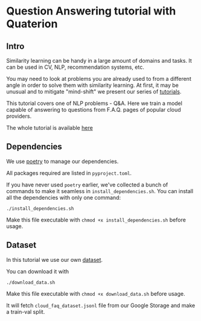 # Question Answering tutorial with Quaterion

## Intro

Similarity learning can be handy in a large amount of domains and tasks.
It can be used in CV, NLP, recommendation systems, etc.

You may need to look at problems you are already used to from a different angle in order to solve them with similarity learning.
At first, it may be unusual and to mitigate "mind-shift" we present our series of [tutorials](https://quaterion.qdrant.tech/tutorials/tutorials.html).

This tutorial covers one of NLP problems - Q&A. 
Here we train a model capable of answering to questions from F.A.Q. pages of popular cloud providers. 

The whole tutorial is available [here](https://quaterion.qdrant.tech/tutorials/nlp_tutorial.html)

## Dependencies

We use [poetry](https://python-poetry.org/) to manage our dependencies.

All packages required are listed in `pyproject.toml`.

If you have never used `poetry` earlier, we've collected a bunch of commands to make it seamless in `install_dependencies.sh`.
You can install all the dependencies with only one command: 
```shell
./install_dependencies.sh
```

Make this file executable with `chmod +x install_dependencies.sh` before usage.

## Dataset

In this tutorial we use our own [dataset](https://github.com/qdrant/dataset-cloud-platform-faq).

You can download it with 
```shell
./download_data.sh
```

Make this file executable with `chmod +x download_data.sh` before usage.

It will fetch `cloud_faq_dataset.jsonl` file from our Google Storage and make a train-val split.








